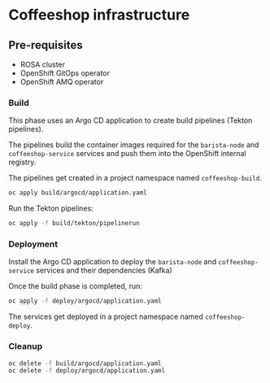 # Coffeeshop infrastructure

## Pre-requisites

- ROSA cluster
- OpenShift GitOps operator
- OpenShift AMQ operator

### Build

This phase uses an Argo CD application to create build pipelines (Tekton pipelines).

The pipelines build the container images required for the `barista-node` and `coffeeshop-service` services and push them into the OpenShift internal registry.

The pipelines get created in a project namespace named `coffeeshop-build`.

```bash
oc apply build/argocd/application.yaml
```

Run the Tekton pipelines:

```bash
oc apply -f build/tekton/pipelinerun
```

### Deployment

Install the Argo CD application to deploy the `barista-node` and `coffeeshop-service` services and their dependencies (Kafka)

Once the build phase is completed, run:

```bash
oc apply -f deploy/argocd/application.yaml
```

The services get deployed in a project namespace named `coffeeshop-deploy`.

### Cleanup

```bash
oc delete -f build/argocd/application.yaml
oc delete -f deploy/argocd/application.yaml
```
